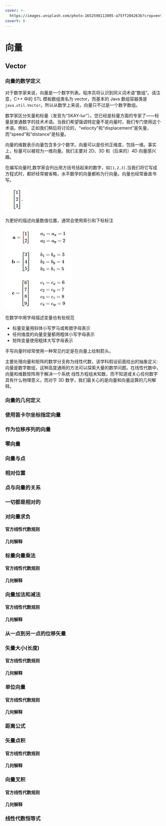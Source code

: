 ```yaml
---
cover: >-
  https://images.unsplash.com/photo-1652598113005-a75ff204263b?crop=entropy&cs=srgb&fm=jpg&ixid=MnwxOTcwMjR8MHwxfHJhbmRvbXx8fHx8fHx8fDE2NTI4MzkwOTI&ixlib=rb-1.2.1&q=85
coverY: 0
---
```


# 向量

## Vector

### 向量的数学定义

对于数学家来说，向量是一个数字列表。程序员将认识到同义词术语“数组”。请注意，C++ 中的 STL 模板数组类名为 vector，而基本的 Java 数组容器类是 `java.util.Vector`。所以从数学上来说，向量只不过是一个数字数组。

数学家区分矢量和标量（发音为“SKAY-lur”）。您已经是标量方面的专家了——标量是普通数字的技术术语。当我们希望强调特定量不是向量时，我们专门使用这个术语。例如，正如我们稍后将讨论的，“velocity”和“displacement”是矢量，而“speed”和“distance”是标量。

向量的维数表示向量包含多少个数字。向量可以是任何正维度，包括一维。事实上，标量可以被视为一维向量。我们主要对 2D、3D 和（后来的）4D 向量感兴趣。

在编写向量时,数学家会列出用方括号括起来的数字，如`[1,2,3]`.当我们将它写成方程式时，都好经常被省略，水平数学的向量都称为行向量。向量也经常垂直书写。

![列向量](../.gitbook/assets/2024-02-03230821.png)

为更好的描述向量数值位置，通常会使用索引和下标标注

![向量元素位置下标](../.gitbook/assets/2024-02-03231244.png)

在数学中用字母描述变量也有些规范

- 标量变量用斜体小写罗马或希腊字母表示
- 任何维度的向量变量都用粗体小写字母表示
- 矩阵变量使用粗体大写字母表示

手写向量时经常使用一种常见约定是在向量上绘制箭头。

主要处理向量和矩阵的数学分支称为线性代数，该学科假设前面给出的抽象定义:向量是数字数组，这种高度通用的方法可以探索大量的数学问题。在线性代数中，向量和维数矩阵用于解决一个系统 线性方程组未知数，而不知道或关心任何数字具有什么物理意义。而对于 3D 数学，我们最关心的是向量和向量运算的几何解释。

### 向量的几何定义

### 使用笛卡尔坐标指定向量

### 作为位移序列的向量

### 零向量

### 向量与点

### 相对位置

### 点与向量的关系

### 一切都是相对的

### 对向量求负

#### 官方线性代数规则

#### 几何解释

### 标量向量乘法

#### 官方线性代数规则

#### 几何解释

### 向量加法和减法

#### 官方线性代数规则

#### 几何解释

### 从一点到另一点的位移矢量

### 矢量大小(长度)

#### 官方线性代数规则

#### 几何解释

### 单位向量

#### 官方线性代数规则

#### 几何解释

### 距离公式

### 矢量点积

#### 官方线性代数规则

#### 几何解释

### 向量叉积

#### 官方线性代数规则

#### 几何解释

### 线性代数恒等式
